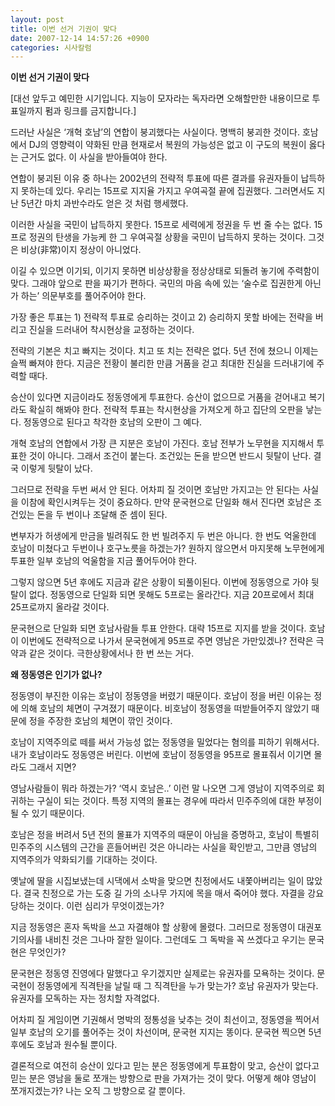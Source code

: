 ```yaml
---
layout: post
title: 이번 선거 기권이 맞다
date: 2007-12-14 14:57:26 +0900
categories: 시사칼럼
---
```

**이번 선거 기권이 맞다**

[대선 앞두고 예민한 시기입니다. 지능이 모자라는 독자라면 오해할만한 내용이므로 투표일까지 펌과 링크를 금지합니다.]

드러난 사실은 ‘개혁 호남’의 연합이 붕괴했다는 사실이다. 명백히 붕괴한 것이다. 호남에서 DJ의 영향력이 약화된 만큼 현재로서 복원의 가능성은 없고 이 구도의 복원이 옳다는 근거도 없다. 이 사실을 받아들여야 한다. 

연합이 붕괴된 이유 중 하나는 2002년의 전략적 투표에 따른 결과를 유권자들이 납득하지 못하는데 있다. 우리는 15프로 지지율 가지고 우여곡절 끝에 집권했다. 그러면서도 지난 5년간 마치 과반수라도 얻은 것 처럼 행세했다. 

이러한 사실을 국민이 납득하지 못한다. 15프로 세력에게 정권을 두 번 줄 수는 없다. 15프로 정권의 탄생을 가능케 한 그 우여곡절 상황을 국민이 납득하지 못하는 것이다. 그것은 비상(非常)이지 정상이 아니었다. 

이길 수 있으면 이기되, 이기지 못하면 비상상황을 정상상태로 되돌려 놓기에 주력함이 맞다. 그래야 앞으로 판을 짜기가 편하다. 국민의 마음 속에 있는 ‘술수로 집권한게 아닌가 하는’ 의문부호를 풀어주어야 한다. 

가장 좋은 투표는 1) 전략적 투표로 승리하는 것이고 2) 승리하지 못할 바에는 전략을 버리고 진실을 드러내어 착시현상을 교정하는 것이다. 

전략의 기본은 치고 빠지는 것이다. 치고 또 치는 전략은 없다. 5년 전에 쳤으니 이제는 슬쩍 빠져야 한다. 지금은 전황이 불리한 만큼 거품을 걷고 최대한 진실을 드러내기에 주력할 때다. 

승산이 있다면 지금이라도 정동영에게 투표한다. 승산이 없으므로 거품을 걷어내고 복기라도 확실히 해봐야 한다. 전략적 투표는 착시현상을 가져오게 하고 집단의 오판을 낳는다. 정동영으로 된다고 착각한 호남의 오판이 그 예다. 

개혁 호남의 연합에서 가장 큰 지분은 호남이 가진다. 호남 전부가 노무현을 지지해서 투표한 것이 아니다. 그래서 조건이 붙는다. 조건있는 돈을 받으면 반드시 뒷탈이 난다. 결국 이렇게 뒷탈이 났다. 

그러므로 전략을 두번 써서 안 된다. 어차피 질 것이면 호남만 가지고는 안 된다는 사실을 이참에 확인시켜두는 것이 중요하다. 만약 문국현으로 단일화 해서 진다면 호남은 조건있는 돈을 두 번이나 조달해 준 셈이 된다. 

변부자가 허생에게 만금을 빌려줘도 한 번 빌려주지 두 번은 아니다. 한 번도 억울한데 호남이 미쳤다고 두번이나 호구노릇을 하겠는가? 원하지 않으면서 마지못해 노무현에게 투표한 일부 호남의 억울함을 지금 풀어두어야 한다. 

그렇지 않으면 5년 후에도 지금과 같은 상황이 되풀이된다. 이번에 정동영으로 가야 뒷탈이 없다. 정동영으로 단일화 되면 못해도 5프로는 올라간다. 지금 20프로에서 최대 25프로까지 올라갈 것이다. 

문국현으로 단일화 되면 호남사람들 투표 안한다. 대략 15프로 지지를 받을 것이다. 호남이 이번에도 전략적으로 나가서 문국현에게 95프로 주면 영남은 가만있겠나? 전략은 극약과 같은 것이다. 극한상황에서나 한 번 쓰는 거다. 

**왜 정동영은 인기가 없나?**

정동영이 부진한 이유는 호남이 정동영을 버렸기 때문이다. 호남이 정을 버린 이유는 정에 의해 호남의 체면이 구겨졌기 때문이다. 비호남이 정동영을 떠받들어주지 않았기 때문에 정을 주장한 호남의 체면이 깎인 것이다. 

호남이 지역주의로 떼를 써서 가능성 없는 정동영을 밀었다는 혐의를 피하기 위해서다. 내가 호남이라도 정동영은 버린다. 이번에 호남이 정동영을 95프로 몰표줘서 이기면 몰라도 그래서 지면? 

영남사람들이 뭐라 하겠는가? ‘역시 호남은..’ 이런 말 나오면 그게 영남이 지역주의로 회귀하는 구실이 되는 것이다. 특정 지역의 몰표는 경우에 따라서 민주주의에 대한 부정이 될 수 있기 때문이다. 

호남은 정을 버려서 5년 전의 몰표가 지역주의 때문이 아님을 증명하고, 호남이 특별히 민주주의 시스템의 근간을 흔들어버린 것은 아니라는 사실을 확인받고, 그만큼 영남의 지역주의가 약화되기를 기대하는 것이다. 

옛날에 딸을 시집보냈는데 시댁에서 소박을 맞으면 친정에서도 내쫓아버리는 일이 많았다. 결국 친정으로 가는 도중 길 가의 소나무 가지에 목을 매서 죽어야 했다. 자결을 강요당하는 것이다. 이런 심리가 무엇이겠는가? 

지금 정동영은 혼자 독박을 쓰고 자결해야 할 상황에 몰렸다. 그러므로 정동영이 대권포기의사를 내비친 것은 그나마 잘한 일이다. 그런데도 그 독박을 꼭 쓰겠다고 우기는 문국현은 무엇인가? 

문국현은 정동영 진영에다 말했다고 우기겠지만 실제로는 유권자를 모욕하는 것이다. 문국현이 정동영에게 직격탄을 날릴 때 그 직격탄을 누가 맞는가? 호남 유권자가 맞는다. 유권자를 모독하는 자는 정치할 자격없다. 

어차피 질 게임이면 기권해서 명박의 정통성을 낮추는 것이 최선이고, 정동영을 찍어서 일부 호남의 오기를 풀어주는 것이 차선이며, 문국현 지지는 똥이다. 문국현 찍으면 5년 후에도 호남과 원수될 뿐이다. 

결론적으로 여전히 승산이 있다고 믿는 분은 정동영에게 투표함이 맞고, 승산이 없다고 믿는 분은 영남을 둘로 쪼개는 방향으로 판을 가져가는 것이 맞다. 어떻게 해야 영남이 쪼개지겠는가? 나는 오직 그 방향으로 갈 뿐이다.